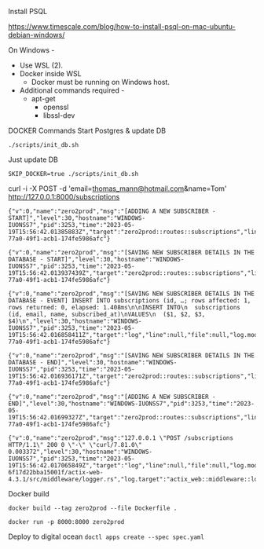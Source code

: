 Install PSQL

https://www.timescale.com/blog/how-to-install-psql-on-mac-ubuntu-debian-windows/


On Windows - 

* Use WSL (2). 
* Docker inside WSL
    * Docker must be running on Windows host. 
* Additional commands required -    
    - apt-get
        * openssl
        * libssl-dev


DOCKER Commands
Start Postgres & update DB

`./scripts/init_db.sh`

Just update DB

`SKIP_DOCKER=true ./scripts/init_db.sh`

curl -i -X POST -d 'email=thomas_mann@hotmail.com&name=Tom' http://127.0.0.1:8000/subscriptions


    {"v":0,"name":"zero2prod","msg":"[ADDING A NEW SUBSCRIBER - START]","level":30,"hostname":"WINDOWS-IUONSS7","pid":3253,"time":"2023-05-19T15:56:42.01385883Z","target":"zero2prod::routes::subscriptions","line":12,"file":"src/routes/subscriptions.rs","subscriber_email":"neil.danson@gmail.com.com","subscriber_name":"Tom","request_id":"f7444167-77a0-49f1-acb1-174fe5986afc"}

    {"v":0,"name":"zero2prod","msg":"[SAVING NEW SUBSCRIBER DETAILS IN THE DATABASE - START]","level":30,"hostname":"WINDOWS-IUONSS7","pid":3253,"time":"2023-05-19T15:56:42.013937439Z","target":"zero2prod::routes::subscriptions","line":28,"file":"src/routes/subscriptions.rs","subscriber_email":"neil.danson@gmail.com.com","subscriber_name":"Tom","request_id":"f7444167-77a0-49f1-acb1-174fe5986afc"}

    {"v":0,"name":"zero2prod","msg":"[SAVING NEW SUBSCRIBER DETAILS IN THE DATABASE - EVENT] INSERT INTO subscriptions (id, …; rows affected: 1, rows returned: 0, elapsed: 1.408ms\n\nINSERT INTO\n  subscriptions (id, email, name, subscribed_at)\nVALUES\n  ($1, $2, $3, $4)\n","level":30,"hostname":"WINDOWS-IUONSS7","pid":3253,"time":"2023-05-19T15:56:42.016858411Z","target":"log","line":null,"file":null,"log.module_path":"sqlx::query","log.target":"sqlx::query","subscriber_email":"neil.danson@gmail.com.com","subscriber_name":"Tom","request_id":"f7444167-77a0-49f1-acb1-174fe5986afc"}

    {"v":0,"name":"zero2prod","msg":"[SAVING NEW SUBSCRIBER DETAILS IN THE DATABASE - END]","level":30,"hostname":"WINDOWS-IUONSS7","pid":3253,"time":"2023-05-19T15:56:42.016936171Z","target":"zero2prod::routes::subscriptions","line":28,"file":"src/routes/subscriptions.rs","subscriber_email":"neil.danson@gmail.com.com","subscriber_name":"Tom","elapsed_milliseconds":2,"request_id":"f7444167-77a0-49f1-acb1-174fe5986afc"}

    {"v":0,"name":"zero2prod","msg":"[ADDING A NEW SUBSCRIBER - END]","level":30,"hostname":"WINDOWS-IUONSS7","pid":3253,"time":"2023-05-19T15:56:42.01699327Z","target":"zero2prod::routes::subscriptions","line":12,"file":"src/routes/subscriptions.rs","subscriber_email":"neil.danson@gmail.com.com","subscriber_name":"Tom","elapsed_milliseconds":3,"request_id":"f7444167-77a0-49f1-acb1-174fe5986afc"}

    {"v":0,"name":"zero2prod","msg":"127.0.0.1 \"POST /subscriptions HTTP/1.1\" 200 0 \"-\" \"curl/7.81.0\" 0.003372","level":30,"hostname":"WINDOWS-IUONSS7","pid":3253,"time":"2023-05-19T15:56:42.017065849Z","target":"log","line":null,"file":null,"log.module_path":"actix_web::middleware::logger","log.file":"/home/neild/.cargo/registry/src/index.crates.io-6f17d22bba15001f/actix-web-4.3.1/src/middleware/logger.rs","log.target":"actix_web::middleware::logger","log.line":421}

Docker build

`docker build --tag zero2prod --file Dockerfile .`

`docker run -p 8000:8000 zero2prod`

Deploy to digital ocean  `doctl apps create --spec spec.yaml`